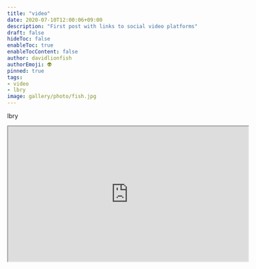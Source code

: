 ```yaml
---
title: "video"
date: 2020-07-10T12:00:06+09:00
description: "First post with links to social video platforms"
draft: false
hideToc: false
enableToc: true
enableTocContent: false
author: davidlionfish
authorEmoji: 👽
pinned: true
tags: 
- video
- lbry
image: gallery/photo/fish.jpg
---
```


lbry

<iframe width="560" height="315" src="https://lbry.tv/$/embed/Bladerunner2022/44fb65ca82bd8f52123ebec18dcdbc5ec5f0f87e" allowfullscreen></iframe>





